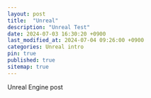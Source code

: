 ```yaml
---
layout: post
title:  "Unreal"
description: "Unreal Test"
date: 2024-07-03 16:30:20 +0900
last_modified_at: 2024-07-04 09:26:00 +0900
categories: Unreal intro
pin: true
published: true
sitemap: true
---
```

Unreal Engine post
